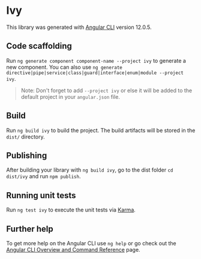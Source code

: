 # Ivy

This library was generated with [Angular CLI](https://github.com/angular/angular-cli) version 12.0.5.

## Code scaffolding

Run `ng generate component component-name --project ivy` to generate a new component. You can also use `ng generate directive|pipe|service|class|guard|interface|enum|module --project ivy`.
> Note: Don't forget to add `--project ivy` or else it will be added to the default project in your `angular.json` file. 

## Build

Run `ng build ivy` to build the project. The build artifacts will be stored in the `dist/` directory.

## Publishing

After building your library with `ng build ivy`, go to the dist folder `cd dist/ivy` and run `npm publish`.

## Running unit tests

Run `ng test ivy` to execute the unit tests via [Karma](https://karma-runner.github.io).

## Further help

To get more help on the Angular CLI use `ng help` or go check out the [Angular CLI Overview and Command Reference](https://angular.io/cli) page.
